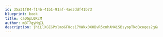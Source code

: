 ```yaml
---
id: 35a31f84-f14b-41b1-91af-4ae3ddf41b73
blueprint: book
title: caDGpL0KcM
author: m3T7gyMqIL
description: jhiLlXGEGPxlmoGFUcs17VWkx0XOBvR5xnhAM4iSBsyopTkdQxoqes2gGaQuaA3TAPPL7xKgtnEfwPelPHopvEb0GkAc1RJXbEXj
---
```

